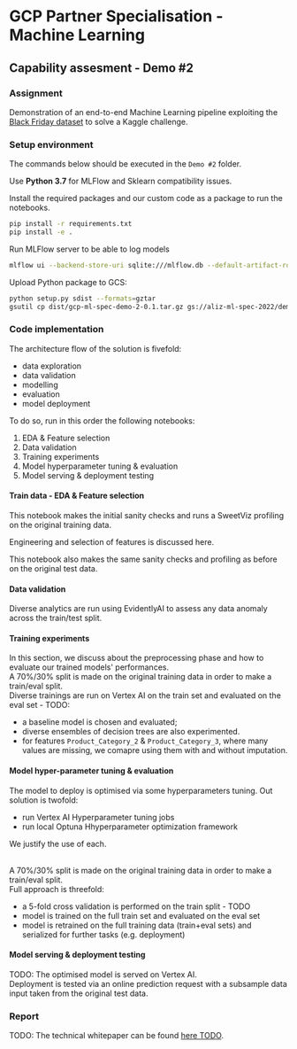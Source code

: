 # GCP Partner Specialisation - Machine Learning
## Capability assesment - Demo #2

### Assignment
Demonstration of an end-to-end Machine Learning pipeline exploiting the [Black Friday dataset](https://www.kaggle.com/abhisingh10p14/black-friday) to solve a Kaggle challenge.

### Setup environment

The commands below should be executed in the `Demo #2` folder.

Use **Python 3.7** for MLFlow and Sklearn compatibility issues.

Install the required packages and our custom code as a package to run the notebooks.
```sh
pip install -r requirements.txt
pip install -e .
```


Run MLFlow server to be able to log models
```sh
mlflow ui --backend-store-uri sqlite:///mlflow.db --default-artifact-root ./artifacts --host 0.0.0.0
```


Upload Python package to GCS:
```sh
python setup.py sdist --formats=gztar
gsutil cp dist/gcp-ml-spec-demo-2-0.1.tar.gz gs://aliz-ml-spec-2022/demo-2/package/gcp-ml-spec-demo-2-0.1.tar.gz
```


### Code implementation
The architecture flow of the solution is fivefold:
- data exploration
- data validation
- modelling
- evaluation
- model deployment

To do so, run in this order the following notebooks:
1. EDA & Feature selection
2. Data validation
3. Training experiments
4. Model hyperparameter tuning & evaluation
5. Model serving & deployment testing

#### Train data - EDA & Feature selection
This notebook makes the initial sanity checks and runs a SweetViz profiling on the original training data.  

Engineering and selection of features is discussed here.  

This notebook also makes the same sanity checks and profiling as before on the original test data.


#### Data validation
Diverse analytics are run using EvidentlyAI to assess any data anomaly across the train/test split.


#### Training experiments
In this section, we discuss about the preprocessing phase and how to evaluate our trained models' performances.
<br>A 70%/30% split is made on the original training data in order to make a train/eval split.
<br>Diverse trainings are run on Vertex AI on the train set and evaluated on the eval set - TODO:
- a baseline model is chosen and evaluated;
- diverse ensembles of decision trees are also experimented.
- for features `Product_Category_2` & `Product_Category_3`, where many values are missing, we comapre using them with and without imputation.


#### Model hyper-parameter tuning & evaluation
The model to deploy is optimised via some hyperparameters tuning. Out solution is twofold:
- run Vertex AI Hyperparameter tuning jobs
- run local Optuna Hhyperparameter optimization framework

We justify the use of each.

<br>A 70%/30% split is made on the original training data in order to make a train/eval split.
<br>Full approach is threefold:
- a 5-fold cross validation is performed on the train split - TODO
- model is trained on the full train set and evaluated on the eval set
- model is retrained on the full training data (train+eval sets) and serialized for further tasks (e.g. deployment)


#### Model serving & deployment testing
TODO:
The optimised model is served on Vertex AI.
<br>Deployment is tested via an online prediction request with a subsample data input taken from the original test data.


### Report
TODO:
The technical whitepaper can be found [here TODO](TODO).
